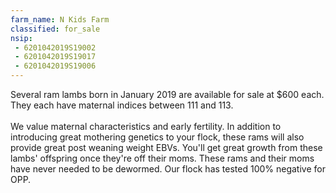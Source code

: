 ```yaml
---
farm_name: N Kids Farm
classified: for_sale
nsip:
 - 6201042019S19002
 - 6201042019S19017
 - 6201042019S19006
---
```


Several ram lambs born in January 2019 are available for sale at $600 each. They each have maternal indices between 111 and 113.  
<br>
We value maternal characteristics and early fertility. In addition to introducing great mothering genetics to your flock, these rams will also provide great post weaning weight EBVs. You'll get great growth from these lambs' offspring once they're off their moms. These rams and their moms have never needed to be dewormed. Our flock has tested 100% negative for OPP.
